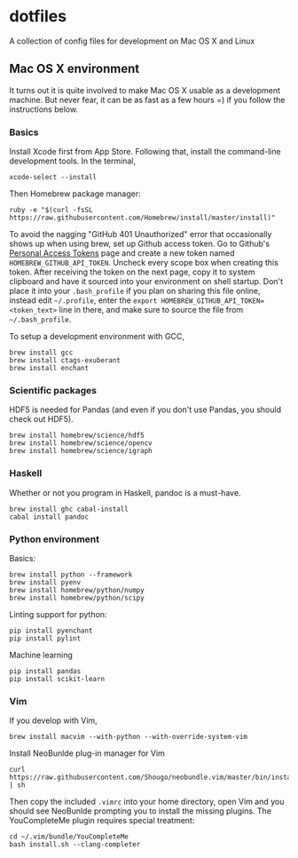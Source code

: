 # dotfiles
A collection of config files for development on Mac OS X and Linux

## Mac OS X environment

It turns out it is quite involved to make Mac OS X usable as a development machine. But never fear, it can be as fast as a few hours =) if you follow the instructions below.

### Basics

Install Xcode first from App Store. Following that, install the command-line development tools. In the terminal,

    xcode-select --install

Then Homebrew package manager:

    ruby -e "$(curl -fsSL https://raw.githubusercontent.com/Homebrew/install/master/install)"

To avoid the nagging "GitHub 401 Unauthorized" error that occasionally shows up when using brew, set up Github access token. Go to Github's [Personal Access Tokens](http://github.com/settings/tokens) page and create a new token named ``HOMEBREW_GITHUB_API_TOKEN``. Uncheck every scope box when creating this token. After receiving the token on the next page, copy it to system clipboard and have it sourced into your environment on shell startup. Don't place it into your ``.bash_profile`` if you plan on sharing this file online, instead edit ``~/.profile``, enter the ``export HOMEBREW_GITHUB_API_TOKEN=<token_text>`` line in there, and make sure to source the file from ``~/.bash_profile``.

To setup a development environment with GCC,

    brew install gcc
    brew install ctags-exuberant
    brew install enchant

### Scientific packages

HDF5 is needed for Pandas (and even if you don't use Pandas, you should check out HDF5).

    brew install homebrew/science/hdf5
    brew install homebrew/science/opencv
    brew install homebrew/science/igraph

### Haskell

Whether or not you program in Haskell, pandoc is a must-have.

    brew install ghc cabal-install
    cabal install pandoc

### Python environment

Basics:

    brew install python --framework
    brew install pyenv
    brew install homebrew/python/numpy
    brew install homebrew/python/scipy

Linting support for python:

    pip install pyenchant
    pip install pylint

Machine learning

    pip install pandas
    pip install scikit-learn

### Vim

If you develop with Vim,

    brew install macvim --with-python --with-override-system-vim

Install NeoBunlde plug-in manager for Vim

    curl https://raw.githubusercontent.com/Shougo/neobundle.vim/master/bin/install.sh | sh

Then copy the included ``.vimrc`` into your home directory, open Vim and you should see NeoBunlde prompting you to install the missing plugins. The YouCompleteMe plugin requires special treatment:

    cd ~/.vim/bundle/YouCompleteMe
    bash install.sh --clang-completer
